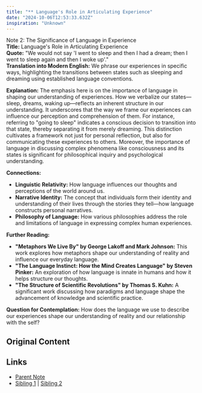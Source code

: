 ```yaml
---
title: "** Language's Role in Articulating Experience"
date: "2024-10-06T12:53:33.632Z"
inspiration: "Unknown"
---
```


  
Note 2: The Significance of Language in Experience  
**Title:** Language's Role in Articulating Experience  
**Quote:** "We would not say 'I went to sleep and then I had a dream; then I went to sleep again and then I woke up'."  
**Translation into Modern English:** We phrase our experiences in specific ways, highlighting the transitions between states such as sleeping and dreaming using established language conventions.  

**Explanation:** The emphasis here is on the importance of language in shaping our understanding of experiences. How we verbalize our states—sleep, dreams, waking up—reflects an inherent structure in our understanding. It underscores that the way we frame our experiences can influence our perception and comprehension of them. For instance, referring to "going to sleep" indicates a conscious decision to transition into that state, thereby separating it from merely dreaming. This distinction cultivates a framework not just for personal reflection, but also for communicating these experiences to others. Moreover, the importance of language in discussing complex phenomena like consciousness and its states is significant for philosophical inquiry and psychological understanding.  

**Connections:**  
- **Linguistic Relativity:** How language influences our thoughts and perceptions of the world around us.  
- **Narrative Identity:** The concept that individuals form their identity and understanding of their lives through the stories they tell—how language constructs personal narratives.  
- **Philosophy of Language:** How various philosophies address the role and limitations of language in expressing complex human experiences.  

**Further Reading:**  
- **"Metaphors We Live By" by George Lakoff and Mark Johnson:** This work explores how metaphors shape our understanding of reality and influence our everyday language.  
- **"The Language Instinct: How the Mind Creates Language" by Steven Pinker:** An exploration of how language is innate in humans and how it helps structure our thoughts.  
- **"The Structure of Scientific Revolutions" by Thomas S. Kuhn:** A significant work discussing how paradigms and language shape the advancement of knowledge and scientific practice.  

**Question for Contemplation:** How does the language we use to describe our experiences shape our understanding of reality and our relationship with the self?   



## Original Content



## Links

- [Parent Note](/parent-note.md)
- [Sibling 1](/zettel1.md) | [Sibling 2](/zettel2.md)
